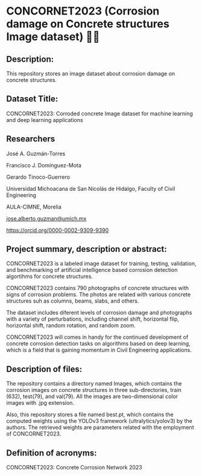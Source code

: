# CONCORNET2023 (Corrosion damage on Concrete structures Image dataset) 🧑‍🏫
## Description:
This repository stores an image dataset about corrosion damage on concrete structures.

## Dataset Title:
CONCORNET2023: Corroded concrete Image dataset for machine learning and deep learning applications

## Researchers
José A. Guzmán-Torres

Francisco J. Domínguez-Mota

Gerardo Tinoco-Guerrero

Universidad Michoacana de San Nicolás de Hidalgo, Faculty of Civil Engineering

AULA-CIMNE, Morelia

jose.alberto.guzman@umich.mx

https://orcid.org/0000-0002-9309-9390

## Project summary, description or abstract:
CONCORNET2023 is a labeled image dataset for training, testing, validation, and benchmarking of artificial intelligence based corrosion detection algortihms for concrete structures.

CONCORNET2023 contains 790 photographs of concrete structures with signs of corrosion problems. The photos are related with various concrete structures suh as columns, beams, slabs, and others.

The dataset includes diferent levels of corrosion damage and photographs with a variety of perturbations, including channel shift, horizontal flip, horizontal shift, random rotation, and random zoom.

CONCORNET2023 will comes in handy for the continued development of concrete corrosion detection tasks on algorithms based on deep learning, which is a field that is gaining momentum in Civil Engineering applications. 

## Description of files:
The repository contains a directory named Images, which contains the corrosion images on concrete structures in three sub-directories, train (632), test(79), and val(79). All the images are two-dimensional color images with .jpg extension.

Also, this repository stores a file named best.pt, which contains the computed weights using the YOLOv3 framework (ultralytics/yolov3) by the authors. The retrieved weights are parameters related with the employment of CONCORNET2023.  

## Definition of acronyms:
CONCORNET2023: Concrete Corrosion Network 2023